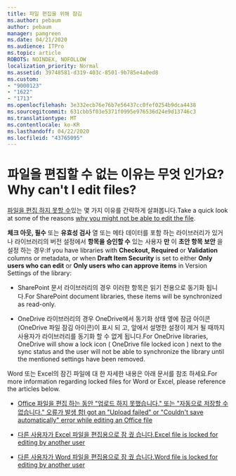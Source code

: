 ```yaml
---
title: 파일 편집을 위해 잠김
ms.author: pebaum
author: pebaum
manager: pamgreen
ms.date: 04/21/2020
ms.audience: ITPro
ms.topic: article
ROBOTS: NOINDEX, NOFOLLOW
localization_priority: Normal
ms.assetid: 39748581-d319-403c-8501-9b785e4a0ed8
ms.custom:
- "9000123"
- "1622"
- "1713"
ms.openlocfilehash: 3e332ecb76e76b7e56437cc0fef0254b9dca4438
ms.sourcegitcommit: 631cbb5f03e5371f0995e976536d24e9d13746c3
ms.translationtype: MT
ms.contentlocale: ko-KR
ms.lasthandoff: 04/22/2020
ms.locfileid: "43765095"
---
```

# <a name="why-cant-i-edit-files"></a><span data-ttu-id="c2c50-102">파일을 편집할 수 없는 이유는 무엇 인가요?</span><span class="sxs-lookup"><span data-stu-id="c2c50-102">Why can't I edit files?</span></span>

<span data-ttu-id="c2c50-103">[파일을 편집 하지 못할 수](https://support.office.com/article/why-can-t-i-edit-this-file-97315f48-aa5e-49d3-a4ae-a14b73daf87b)있는 몇 가지 이유를 간략하게 살펴봅니다.</span><span class="sxs-lookup"><span data-stu-id="c2c50-103">Take a quick look at some of the reasons [why you might not be able to edit the file](https://support.office.com/article/why-can-t-i-edit-this-file-97315f48-aa5e-49d3-a4ae-a14b73daf87b).</span></span>

<span data-ttu-id="c2c50-104">**체크 아웃, 필수** 또는 **유효성 검사** 열 또는 메타 데이터를 포함 하는 라이브러리가 있거나 라이브러리의 버전 설정에서 **항목을 승인할 수** 있는 사용자 **만** 이 **초안 항목 보안** 을 설정 하는 경우:</span><span class="sxs-lookup"><span data-stu-id="c2c50-104">If you have libraries with **Checkout, Required** or **Validation** columns or metadata, or when **Draft Item Security** is set to either **Only users who can edit** or **Only users who can approve items** in Version Settings of the library:</span></span>

- <span data-ttu-id="c2c50-105">SharePoint 문서 라이브러리의 경우 이러한 항목은 읽기 전용으로 동기화 됩니다.</span><span class="sxs-lookup"><span data-stu-id="c2c50-105">For SharePoint document libraries, these items will be synchronized as read-only.</span></span>

- <span data-ttu-id="c2c50-106">OneDrive 라이브러리의 경우 OneDrive에서 동기화 상태 옆에 잠금 아이콘 (OneDrive 파일 잠김 아이콘)이 표시 되 고, 앞에서 설명한 설정이 제거 될 때까지 사용자가 라이브러리를 동기화 할 수 없게 됩니다.</span><span class="sxs-lookup"><span data-stu-id="c2c50-106">For OneDrive libraries, OneDrive will show a lock icon ( OneDrive file locked icon ) next to the sync status and the user will not be able to synchronize the library until the mentioned settings have been removed.</span></span> 

<span data-ttu-id="c2c50-107">Word 또는 Excel의 잠긴 파일에 대 한 자세한 내용은 아래 문서를 참조 하세요.</span><span class="sxs-lookup"><span data-stu-id="c2c50-107">For more information regarding locked files for Word or Excel, please reference the articles below.</span></span>

- [<span data-ttu-id="c2c50-108">Office 파일을 편집 하는 동안 "업로드 하지 못했습니다." 또는 "자동으로 저장할 수 없습니다." 오류가 발생 함</span><span class="sxs-lookup"><span data-stu-id="c2c50-108">I got an "Upload failed" or "Couldn't save automatically" error while editing an Office file</span></span>](https://support.office.com/article/i-got-an-upload-failed-or-couldn-t-save-automatically-error-while-editing-an-office-file-93a14d34-88e3-4a91-9eef-58cc541d31f8)

- [<span data-ttu-id="c2c50-109">다른 사용자가 Excel 파일을 편집용으로 잠 궜 습니다.</span><span class="sxs-lookup"><span data-stu-id="c2c50-109">Excel file is locked for editing by another user</span></span>](https://support.office.com/article/Excel-file-is-locked-for-editing-by-another-user-6fa93887-2c2c-45f0-abcc-31b04aed68b3)

- [<span data-ttu-id="c2c50-110">다른 사용자가 Word 파일을 편집용으로 잠 궜 습니다.</span><span class="sxs-lookup"><span data-stu-id="c2c50-110">Word file is locked for editing by another user</span></span>](https://support.microsoft.com/help/313472/the-document-is-locked-for-editing-by-another-user-error-message-when)
